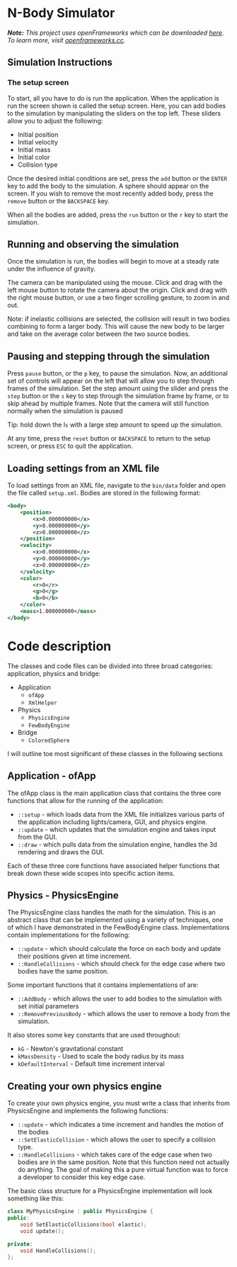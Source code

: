 # N-Body Simulator

_**Note:** This project uses openFrameworks which can be downloaded [here](https://openframeworks.cc/download/). To learn more, visit [openframeworks.cc](https://openframeworks.cc)._

## Simulation Instructions
### The setup screen
To start, all you have to do is run the application. When the application is run the screen shown is called the setup screen. Here, you can add bodies to the simulation by manipulating the sliders on the top left. These sliders allow you to adjust the following:
* Initial position
* Initial velocity
* Initial mass
* Initial color
* Collision type

Once the desired initial conditions are set, press the `add` button or the `ENTER` key to add the body to the simulation. A sphere should appear on the screen. If you wish to remove the most recently added body, press the `remove` button or the `BACKSPACE` key.

When all the bodies are added, press the `run` button or the `r` key to start the simulation.

## Running and observing the simulation
Once the simulation is run, the bodies will begin to move at a steady rate under the influence of gravity.

The camera can be manipulated using the mouse. Click and drag with the left mouse button to rotate the camera about the origin. Click and drag with the right mouse button, or use a two finger scrolling gesture, to zoom in and out.

Note: if inelastic collisions are selected, the collision will result in two bodies combining to form a larger body. This will cause the new body to be larger and take on the average color between the two source bodies.   

## Pausing and stepping through the simulation
Press `pause` button, or the `p` key, to pause the simulation. Now, an additional set of controls will appear on the left that will allow you to step through frames of the simulation. Set the step amount using the slider and press the `step` button or the `s` key to step through the simulation frame by frame, or to skip ahead by multiple frames. Note that the camera will still function normally when the simulation is paused

Tip: hold down the l`s` with a large step amount to speed up the simulation.

At any time, press the `reset` button or `BACKSPACE` to return to the setup screen, or press `ESC` to quit the application.

## Loading settings from an XML file
To load settings from an XML file, navigate to the `bin/data` folder and open the file called `setup.xml`. Bodies are stored in the following format:
```xml
<body>
    <position>
        <x>0.000000000</x>
        <y>0.000000000</y>
        <z>0.000000000</z>
    </position>
    <velocity>
        <x>0.000000000</x>
        <y>0.000000000</y>
        <z>0.000000000</z>
    </velocity>
    <color>
        <r>0</r>
        <g>0</g>
        <b>0</b>
    </color>
    <mass>1.000000000</mass>
</body>
```
# Code description
The classes and code files can be divided into three broad categories: application, physics and bridge:
* Application
    * `ofApp`
    * `XmlHelper`
* Physics
    * `PhysicsEngine`
    * `FewBodyEngine`
* Bridge
    * `ColoredSphere`

I will outline toe most significant of these classes in the following sections

## Application - ofApp
The ofApp class is the main application class that contains the three core functions that allow for the running of the application:
* `::setup` - which loads data from the XML file initializes various parts of the application including lights/camera, GUI, and physics engine.
* `::update` - which updates that the simulation engine and takes input from the GUI.
* `::draw` - which pulls data from the simulation engine, handles the 3d rendering and draws the GUI.

Each of these three core functions have associated helper functions that break down these wide scopes into specific action items.

## Physics - PhysicsEngine
The PhysicsEngine class handles the math for the simulation. This is an abstract class that can be implemented using a variety of techniques, one of which I have demonstrated in the FewBodyEngine class. Implementations contain implementations for the following:
* `::update` - which should calculate the force on each body and update their positions given at time increment.
* `::HandleCollisions` - which should check for the edge case where two bodies have the same position.

Some important functions that it contains implementations of are:
* `::AddBody` - which allows the user to add bodies to the simulation with set initial parameters
* `::RemovePreviousBody` - which allows the user to remove a body from the simulation.

It also stores some key constants that are used throughout:
* `kG` - Newton's gravitational constant
* `kMassDensity` - Used to scale the body radius by its mass
* `kDefaultInterval` - Default time increment interval

## Creating your own physics engine
To create your own physics engine, you must write a class that inherits from PhysicsEngine and implements the following functions:
* `::update` - which indicates a time increment and handles the motion of the bodies
* `::SetElasticCollision` - which allows the user to specify a collision type.
* `::HandleCollisions` - which takes care of the edge case when two bodies are in the same position. Note that this function need not actually do anything. The goal of making this a pure virtual function was to force a developer to consider this key edge case.

The basic class structure for a PhysicsEngine implementation will look something like this:
```c++
class MyPhysicsEngine : public PhysicsEngine {
public:
    void SetElasticCollisions(bool elastic);
    void update();

private:
    void HandleCollisions();
};
```

